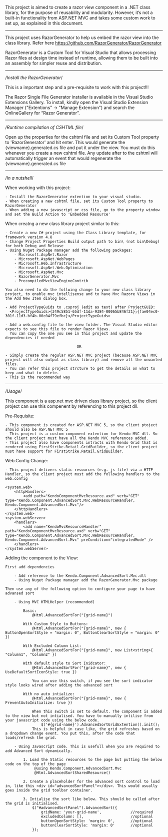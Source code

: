 ﻿This project is aimed to create a razor view component in a .NET class library, for the purpose of reusability and modularity. 
However, it’s not a built-in functionality from ASP.NET MVC and takes some custom work to set up, as explained in this document. 

********************************************************

This project uses RazorGenerator to help us embed the razor view into the class library. 
Refer here https://github.com/RazorGenerator/RazorGenerator

RazorGenerator is a Custom Tool for Visual Studio that allows processing Razor files at design time instead of runtime, 
allowing them to be built into an assembly for simpler reuse and distribution.

********************************************************

/*Install the RazorGenerator*/ 

This is a important step and a pre-requisite to work with this project!!!

The Razor Single File Generator installer is available in the Visual Studio Extensions Gallery.
To install, kindly open the Visual Studio Extension Manager ("Extentions" → "Manage Extension") and search the OnlineGallery for “Razor Generator”.

********************************************************

/*Runtime compilation of CSHTML file*/

Open up the properties for the cshtml file and set its Custom Tool property to 'RazorGenerator' and hit enter.
This would generate the {viewname}.generated.cs file and put it under the view. 
You must do this whenever you create a new cshtml file. 
Any update after to the cshtml will automatically trigger an event that would regenerate the {viewname}.generated.cs file

********************************************************

/*In a nutshell*/

When working with this project:

    - Install the RazorGenerator extention to your visual studio.
    - When creating a new cshtml file, set its Custom Tool property to RazorGenerator
    - When adding a new javascript or css file, go to the property window and set the Build Action to 'Embedded Resource'

When creatng a new class library project similar to this:
 
    - Create a new C# project using the Class Library template, for framework version 4.8
    - Change Project Properties Build output path to bin\ (not bin\Debug) for both Debug and Release
    - Using Nuget Package manager add the following packages:
        - Microsoft.AspNet.Razor
        - Microsoft.AspNet.WebPages
        - Microsoft.Web.Infrastructure
        - Microsoft.AspNet.Web.Optimization
        - Microsoft.AspNet.Mvc
        - RazorGenerator.Mvc
        - PrecompiledMvcViewEngineContrib
    
    You also need to do the follwing change to your new class library project, to enable mvc intellisense and to have Mvc Razore Views in the Add New Item dialog box.

    - Add ProjectTypeGuids to .csproj (edit as text) after ProjectGUID: 
      <ProjectTypeGuids>{349c5851-65df-11da-9384-00065b846f21};{fae04ec0-301f-11d3-bf4b-00c04f79efbc}</ProjectTypeGuids>

    - Add a web.config file to the view folder. The Visual Studio editor expects to see this file to render Razor Views.
      You can copy the one you see in this project and update the dependencies if needed

                                    OR

    - Simply create the regular ASP.NET MVC project (because ASP.NET MVC project will also output as class library) and remove all the unwanted files.
    - You can refer this project strcture to get the details on what to keep and what to delete.
    - This is the recommended way

********************************************************

/*Usage*/

This component is a asp.net mvc driven class library project, so the client project can use this compenent by referencing to this project dll.

Pre-Requisite:

    - This component is created for ASP.NET MVC 5, so the client ptoject should also be ASP.NET MVC 5
    - This project is a custom component extention for Kendo MVC dll. So the client project must have all the Kendo MVC references added.
    - This project also have components intracts with Kendo Grid that is rendered using FirstStrike.Retail.GridBuilder, so the client project must have support for FirstStrike.Retail.GridBuilder.

Web.Config Change:

    - This project delivers static resources (e.g. js file) via a HTTP Handler, so the client project must add the following handlers to the web.config

    <system.web>
        <httpHandlers>
		    <add path="KendoComponentMvcResource.axd" verb="GET" type="Kendo.Component.AdvancedSort.Mvc.WebResourceHandler, Kendo.Component.AdvancedSort.Mvc"/>
        </httpHandlers>
    </system.web>
    <system.webServer>
        <handlers>
            <add name="KendoMvcResourceHandler" path="KendoComponentMvcResource.axd" verb="GET" type="Kendo.Component.AdvancedSort.Mvc.WebResourceHandler, Kendo.Component.AdvancedSort.Mvc" preCondition="integratedMode" />
	    </handlers>
    </system.webServer>

Adding the component to the View:

    First add dependencies

        - Add reference to the Kendo.Component.AdvancedSort.Mvc.dll
        - Using Nuget Package manager add the RazorGenerator.Mvc package
    
    Then use any of the following option to configure your page to have advansed sort

        - Using MVC HTMLHelper (recommended)

            Basic: 
                @Html.AdvancedSortFor("{grid-name}")

            With Custom Style to Buttons: 
                @Html.AdvancedSortFor("{grid-name}", new { ButtonOpenSortStyle = "margin: 0", ButtonClearSortStyle = "margin: 0" })

            With Excluded Column List: 
                @Html.AdvancedSortFor("{grid-name}", new List<string>{ "Column1", "Column2" })

            With default style to Sort Inidcator:
                @Html.AdvancedSortFor("{grid-name}", new { UseDefaultSortIconStyle: true })

                You can use this switch, if you see the sort indicator style looks wired after adding the advanced sort

            With no auto intialize:
                @Html.AdvancedSortFor("{grid-name}", new { PreventAutoInitialize: true })

                When this switch is set to default. The component is added to the view but not intialised. You have to manually intilise from your javascript code using the below code.
                    $('#{grid-name}').AdvancedSortGridExtention().init();
                This is helpful in case like, the grid refreshes based on a dropdown change event. You put this, after the code that loads/refresh the grid. 

        - Using Javascript code. This is usefull when you are required to add Advanced Sort dynamically.

            1. Load the Static resources to the page but putting the below code on the top of the page
                 @using Kendo.Component.AdvancedSort.Mvc
                 @Html.AdvancedSortSharedResource()

            2. Create a placeholder for the advanced sort control to load in, like this <div id="advancedSortPanel"></div>. This would usually goes inside the grid toolbar container.

            3. Intialise the sort like below. This should be called after the grid is initialised. 
                $("#advancedSortPanel").AdvancedSort({
                    gridName: 'your-grid-name',             //required
                    excludedColumn: [],                     //optional
                    buttonOpenSortStyle: 'margin: 0',       //optional
                    buttonClearSortStyle: 'margin: 0'       //optional
                });